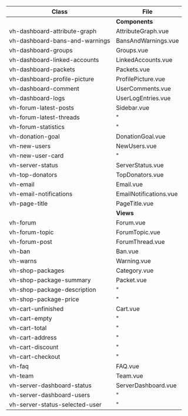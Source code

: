 |              Class              |          File         |
|---------------------------------|-----------------------|
|                                 | **Components**        |
| vh-dashboard-attribute-graph    | AttributeGraph.vue    |
| vh-dashboard-bans-and-warnings  | BansAndWarnings.vue   |
| vh-dashboard-groups             | Groups.vue            |
| vh-dashboard-linked-accounts    | LinkedAccounts.vue    |
| vh-dashboard-packets            | Packets.vue           |
| vh-dashboard-profile-picture    | ProfilePicture.vue    |
| vh-dashboard-comment            | UserComments.vue      |
| vh-dashboard-logs               | UserLogEntries.vue    |
| vh-forum-latest-posts           | Sidebar.vue           |
| vh-forum-latest-threads         | "                     |
| vh-forum-statistics             | "                     |
| vh-donation-goal                | DonationGoal.vue      |
| vh-new-users                    | NewUsers.vue          |
| vh-new-user-card                | "                     |
| vh-server-status                | ServerStatus.vue      |
| vh-top-donators                 | TopDonators.vue       |
| vh-email                        | Email.vue             |
| vh-email-notifications          | EmailNotifications.vue|
| vh-page-title                   | PageTitle.vue         |
|                                 | **Views**             |
| vh-forum                        | Forum.vue             |
| vh-forum-topic                  | ForumTopic.vue        |
| vh-forum-post                   | ForumThread.vue       |
| vh-ban                          | Ban.vue               |
| vh-warns                        | Warning.vue           |
| vh-shop-packages                | Category.vue          |
| vh-shop-package-summary         | Packet.vue            |
| vh-shop-package-description     | "                     |
| vh-shop-package-price           | "                     |
| vh-cart-unfinished              | Cart.vue              |
| vh-cart-empty                   | "                     |
| vh-cart-total                   | "                     |
| vh-cart-address                 | "                     |
| vh-cart-discount                | "                     |
| vh-cart-checkout                | "                     |
| vh-faq                          | FAQ.vue               |
| vh-team                         | Team.vue              |
| vh-server-dashboard-status      | ServerDashboard.vue   |
| vh-server-dashboard-users       | "                     |
| vh-server-status-selected-user  | "                     |